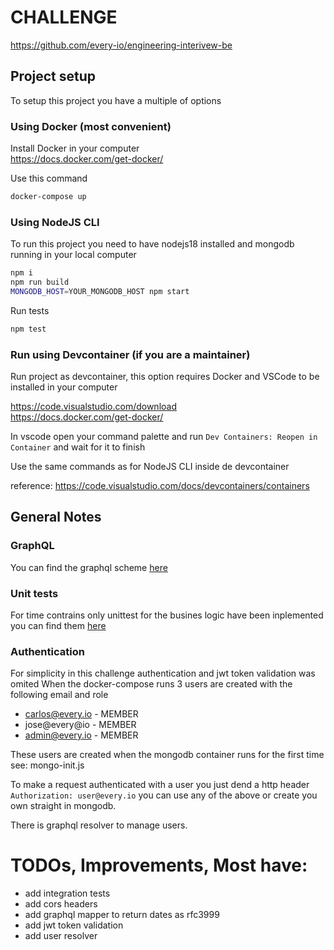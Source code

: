 # CHALLENGE
https://github.com/every-io/engineering-interivew-be

## Project setup
To setup this project you have a multiple of options  

### Using Docker (most convenient)
Install Docker in your computer    
https://docs.docker.com/get-docker/

Use this command
```sh
docker-compose up
```

### Using NodeJS CLI
To run this project you need to have nodejs18 installed and mongodb running in your local computer

```sh
npm i
npm run build
MONGODB_HOST=YOUR_MONGODB_HOST npm start
```

Run tests
```sh
npm test
```
### Run using Devcontainer (if you are a maintainer)
Run project as devcontainer, this option requires Docker and VSCode to be installed in your computer

https://code.visualstudio.com/download  
https://docs.docker.com/get-docker/   

In vscode open your command palette and run `Dev Containers: Reopen in Container` and wait for it to finish 

Use the same commands as for NodeJS CLI inside de devcontainer

reference: https://code.visualstudio.com/docs/devcontainers/containers 

## General Notes

### GraphQL 
You can find the graphql scheme [here](src/graphql.schema.ts)

### Unit tests
For time contrains only unittest for the busines logic have been inplemented
you can find them [here](src/resolver.test.ts)

### Authentication
For simplicity in this challenge authentication and jwt token validation was omited
When the docker-compose runs 3 users are created with the following email and role
- carlos@every.io - MEMBER
- jose@every@io - MEMBER
- admin@every.io - MEMBER

These users are created when the mongodb container runs for the first time
see: mongo-init.js

To make a request authenticated with a user you just dend a http header `Authorization: user@every.io` you can use any of the above or create you own straight in mongodb.

There is graphql resolver to manage users.

# TODOs, Improvements, Most have:
- add integration tests
- add cors headers
- add graphql mapper to return dates as rfc3999
- add jwt token validation
- add user resolver